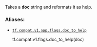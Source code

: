 Takes a **doc** string and reformats it as help.

### Aliases:

  * [`tf.compat.v1.app.flags.doc_to_help`](/api_docs/python/tf/compat/v1/flags/doc_to_help)

    
    
    tf.compat.v1.flags.doc_to_help(doc)
    

